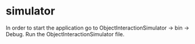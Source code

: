 # simulator

In order to start the application go to ObjectInteractionSimulator -> bin -> Debug. Run the ObjectInteractionSimulator file.